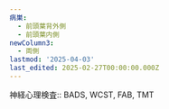 ```yaml
---
病巣:
  - 前頭葉背外側
  - 前頭葉内側
newColumn3:
  - 両側
lastmod: '2025-04-03'
last_edited: 2025-02-27T00:00:00.000Z
---
```



神経心理検査:: BADS, WCST, FAB, TMT

